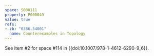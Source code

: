 ```yaml
---
space: S000111
property: P000049
value: true
refs:
- zb: "0386.54001"
  name: Counterexamples in Topology
---
```


See item #2 for space #114 in {{doi:10.1007/978-1-4612-6290-9_6}}.
